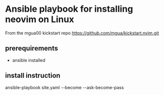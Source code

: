 # Ansible playbook for installing neovim on Linux
From the mgua00 kickstart repo https://github.com/mgua/kickstart.nvim.git

## prerequirements
- ansible installed

## install instruction
ansible-playbook site.yaml --become --ask-become-pass
